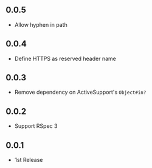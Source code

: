 ## 0.0.5
* Allow hyphen in path

## 0.0.4
* Define HTTPS as reserved header name

## 0.0.3
* Remove dependency on ActiveSupport's `Object#in?`

## 0.0.2
* Support RSpec 3

## 0.0.1
* 1st Release
